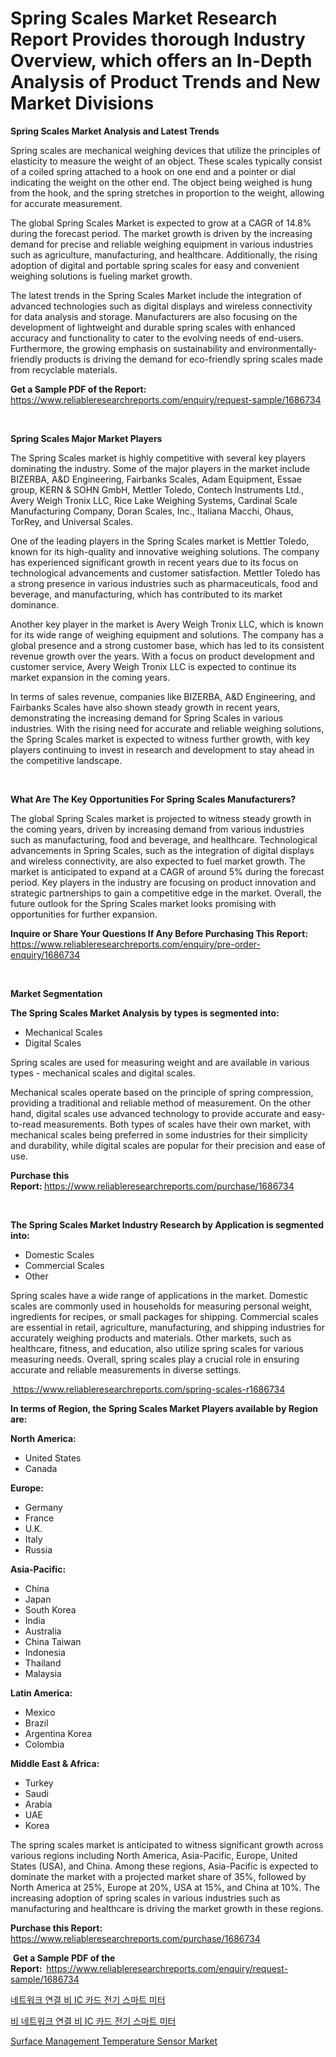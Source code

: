 <p><h1>Spring Scales Market Research Report Provides thorough Industry Overview, which offers an In-Depth Analysis of Product Trends and New Market Divisions</h1></p><p><strong>Spring Scales Market Analysis and Latest Trends</strong></p>
<p><p>Spring scales are mechanical weighing devices that utilize the principles of elasticity to measure the weight of an object. These scales typically consist of a coiled spring attached to a hook on one end and a pointer or dial indicating the weight on the other end. The object being weighed is hung from the hook, and the spring stretches in proportion to the weight, allowing for accurate measurement.</p><p>The global Spring Scales Market is expected to grow at a CAGR of 14.8% during the forecast period. The market growth is driven by the increasing demand for precise and reliable weighing equipment in various industries such as agriculture, manufacturing, and healthcare. Additionally, the rising adoption of digital and portable spring scales for easy and convenient weighing solutions is fueling market growth.</p><p>The latest trends in the Spring Scales Market include the integration of advanced technologies such as digital displays and wireless connectivity for data analysis and storage. Manufacturers are also focusing on the development of lightweight and durable spring scales with enhanced accuracy and functionality to cater to the evolving needs of end-users. Furthermore, the growing emphasis on sustainability and environmentally-friendly products is driving the demand for eco-friendly spring scales made from recyclable materials.</p></p>
<p><strong>Get a Sample PDF of the Report:&nbsp;</strong> <a href="https://www.reliableresearchreports.com/enquiry/request-sample/1686734">https://www.reliableresearchreports.com/enquiry/request-sample/1686734</a></p>
<p>&nbsp;</p>
<p><strong>Spring Scales Major Market Players</strong></p>
<p><p>The Spring Scales market is highly competitive with several key players dominating the industry. Some of the major players in the market include BIZERBA, A&D Engineering, Fairbanks Scales, Adam Equipment, Essae group, KERN & SOHN GmbH, Mettler Toledo, Contech Instruments Ltd., Avery Weigh Tronix LLC, Rice Lake Weighing Systems, Cardinal Scale Manufacturing Company, Doran Scales, Inc., Italiana Macchi, Ohaus, TorRey, and Universal Scales.</p><p>One of the leading players in the Spring Scales market is Mettler Toledo, known for its high-quality and innovative weighing solutions. The company has experienced significant growth in recent years due to its focus on technological advancements and customer satisfaction. Mettler Toledo has a strong presence in various industries such as pharmaceuticals, food and beverage, and manufacturing, which has contributed to its market dominance.</p><p>Another key player in the market is Avery Weigh Tronix LLC, which is known for its wide range of weighing equipment and solutions. The company has a global presence and a strong customer base, which has led to its consistent revenue growth over the years. With a focus on product development and customer service, Avery Weigh Tronix LLC is expected to continue its market expansion in the coming years.</p><p>In terms of sales revenue, companies like BIZERBA, A&D Engineering, and Fairbanks Scales have also shown steady growth in recent years, demonstrating the increasing demand for Spring Scales in various industries. With the rising need for accurate and reliable weighing solutions, the Spring Scales market is expected to witness further growth, with key players continuing to invest in research and development to stay ahead in the competitive landscape.</p></p>
<p>&nbsp;</p>
<p><strong>What Are The Key Opportunities For Spring Scales Manufacturers?</strong></p>
<p><p>The global Spring Scales market is projected to witness steady growth in the coming years, driven by increasing demand from various industries such as manufacturing, food and beverage, and healthcare. Technological advancements in Spring Scales, such as the integration of digital displays and wireless connectivity, are also expected to fuel market growth. The market is anticipated to expand at a CAGR of around 5% during the forecast period. Key players in the industry are focusing on product innovation and strategic partnerships to gain a competitive edge in the market. Overall, the future outlook for the Spring Scales market looks promising with opportunities for further expansion.</p></p>
<p><strong>Inquire or Share Your Questions If Any Before Purchasing This Report:</strong> <a href="https://www.reliableresearchreports.com/enquiry/pre-order-enquiry/1686734">https://www.reliableresearchreports.com/enquiry/pre-order-enquiry/1686734</a></p>
<p>&nbsp;</p>
<p><strong>Market Segmentation</strong></p>
<p><strong>The Spring Scales Market Analysis by types is segmented into:</strong></p>
<p><ul><li>Mechanical Scales</li><li>Digital Scales</li></ul></p>
<p><p>Spring scales are used for measuring weight and are available in various types - mechanical scales and digital scales.</p><p>Mechanical scales operate based on the principle of spring compression, providing a traditional and reliable method of measurement. On the other hand, digital scales use advanced technology to provide accurate and easy-to-read measurements. Both types of scales have their own market, with mechanical scales being preferred in some industries for their simplicity and durability, while digital scales are popular for their precision and ease of use.</p></p>
<p><strong>Purchase this Report:&nbsp;</strong><a href="https://www.reliableresearchreports.com/purchase/1686734">https://www.reliableresearchreports.com/purchase/1686734</a></p>
<p>&nbsp;</p>
<p><strong>The Spring Scales Market Industry Research by Application is segmented into:</strong></p>
<p><ul><li>Domestic Scales</li><li>Commercial Scales</li><li>Other</li></ul></p>
<p><p>Spring scales have a wide range of applications in the market. Domestic scales are commonly used in households for measuring personal weight, ingredients for recipes, or small packages for shipping. Commercial scales are essential in retail, agriculture, manufacturing, and shipping industries for accurately weighing products and materials. Other markets, such as healthcare, fitness, and education, also utilize spring scales for various measuring needs. Overall, spring scales play a crucial role in ensuring accurate and reliable measurements in diverse settings.</p></p>
<p><a href="https://www.reliableresearchreports.com/spring-scales-r1686734">&nbsp;https://www.reliableresearchreports.com/spring-scales-r1686734</a></p>
<p><strong>In terms of Region, the Spring Scales Market Players available by Region are:</strong></p>
<p>
    <p> <strong> North America: </strong>
        <ul>
            <li>United States</li>
            <li>Canada</li>
        </ul>
        </p> 
    <p> <strong> Europe: </strong>
        <ul>
            <li>Germany</li>
            <li>France</li>
            <li>U.K.</li>
            <li>Italy</li>
            <li>Russia</li>
        </ul>
        </p> 
    <p> <strong> Asia-Pacific: </strong>
        <ul>
            <li>China</li>
            <li>Japan</li>
            <li>South Korea</li>
            <li>India</li>
            <li>Australia</li>
            <li>China Taiwan</li>
            <li>Indonesia</li>
            <li>Thailand</li>
            <li>Malaysia</li>
        </ul>
        </p> 
    <p> <strong> Latin America: </strong>
        <ul>
            <li>Mexico</li>
            <li>Brazil</li>
            <li>Argentina Korea</li>
            <li>Colombia</li>
        </ul>
        </p> 
    <p> <strong> Middle East & Africa: </strong>
        <ul>
            <li>Turkey</li>
            <li>Saudi</li>
            <li>Arabia</li>
            <li>UAE</li>
            <li>Korea</li>
        </ul>
    </p>
    </p>
<p><p>The spring scales market is anticipated to witness significant growth across various regions including North America, Asia-Pacific, Europe, United States (USA), and China. Among these regions, Asia-Pacific is expected to dominate the market with a projected market share of 35%, followed by North America at 25%, Europe at 20%, USA at 15%, and China at 10%. The increasing adoption of spring scales in various industries such as manufacturing and healthcare is driving the market growth in these regions.</p></p>
<p><strong>Purchase this Report: </strong><a href="https://www.reliableresearchreports.com/purchase/1686734">https://www.reliableresearchreports.com/purchase/1686734</a></p>
<p>&nbsp;<strong>Get a Sample PDF of the Report:&nbsp;&nbsp;</strong><a href="https://www.reliableresearchreports.com/enquiry/request-sample/1686734">https://www.reliableresearchreports.com/enquiry/request-sample/1686734</a></p>
<p><strong></strong></p>
<p><p><a href="https://github.com/nicolaseller56452023/Market-Research-Report-List-1/blob/main/8254586106115.md">네트워크 연결 비 IC 카드 전기 스마트 미터</a></p><p><a href="https://github.com/joyliyu/Market-Research-Report-List-1/blob/main/9394993106114.md">비 네트워크 연결 비 IC 카드 전기 스마트 미터</a></p><p><a href="https://issuu.com/reportprime-2/docs/surface-management-temperature-sensor-market-size-">Surface Management Temperature Sensor Market</a></p></p>